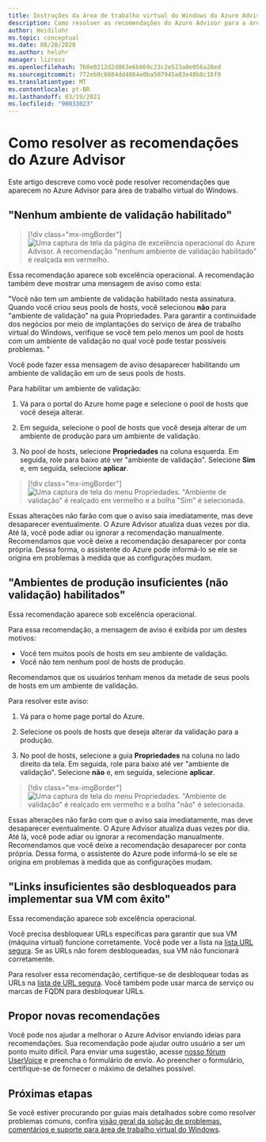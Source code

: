```yaml
---
title: Instruções da área de trabalho virtual do Windows do Azure Advisor – Azure
description: Como resolver as recomendações do Azure Advisor para a área de trabalho virtual do Windows.
author: Heidilohr
ms.topic: conceptual
ms.date: 08/28/2020
ms.author: helohr
manager: lizross
ms.openlocfilehash: 760e0212d2d863e6b869c23c2e523a0e056a28ed
ms.sourcegitcommit: 772eb9c6684dd4864e0ba507945a83e48b8c16f0
ms.translationtype: MT
ms.contentlocale: pt-BR
ms.lasthandoff: 03/19/2021
ms.locfileid: "90033023"
---
```

# <a name="how-to-resolve-azure-advisor-recommendations"></a>Como resolver as recomendações do Azure Advisor

Este artigo descreve como você pode resolver recomendações que aparecem no Azure Advisor para área de trabalho virtual do Windows.

## <a name="no-validation-environment-enabled"></a>"Nenhum ambiente de validação habilitado"

>[!div class="mx-imgBorder"]
>![Uma captura de tela da página de excelência operacional do Azure Advisor. A recomendação "nenhum ambiente de validação habilitado" é realçada em vermelho.](media/no-validation-environment.png)

Essa recomendação aparece sob excelência operacional. A recomendação também deve mostrar uma mensagem de aviso como esta:

"Você não tem um ambiente de validação habilitado nesta assinatura. Quando você criou seus pools de hosts, você selecionou **não** para "ambiente de validação" na guia Propriedades. Para garantir a continuidade dos negócios por meio de implantações do serviço de área de trabalho virtual do Windows, verifique se você tem pelo menos um pool de hosts com um ambiente de validação no qual você pode testar possíveis problemas. "

Você pode fazer essa mensagem de aviso desaparecer habilitando um ambiente de validação em um de seus pools de hosts.

Para habilitar um ambiente de validação:

1. Vá para o portal do Azure home page e selecione o pool de hosts que você deseja alterar.

2. Em seguida, selecione o pool de hosts que você deseja alterar de um ambiente de produção para um ambiente de validação.

3. No pool de hosts, selecione **Propriedades** na coluna esquerda. Em seguida, role para baixo até ver "ambiente de validação". Selecione **Sim** e, em seguida, selecione **aplicar**.

>[!div class="mx-imgBorder"]
>![Uma captura de tela do menu Propriedades. "Ambiente de validação" é realçado em vermelho e a bolha "Sim" é selecionada.](media/validation-yes.png)

Essas alterações não farão com que o aviso saia imediatamente, mas deve desaparecer eventualmente. O Azure Advisor atualiza duas vezes por dia. Até lá, você pode adiar ou ignorar a recomendação manualmente. Recomendamos que você deixe a recomendação desaparecer por conta própria. Dessa forma, o assistente do Azure pode informá-lo se ele se origina em problemas à medida que as configurações mudam.

## <a name="not-enough-production-non-validation-environments-enabled"></a>"Ambientes de produção insuficientes (não validação) habilitados"

Essa recomendação aparece sob excelência operacional.

Para essa recomendação, a mensagem de aviso é exibida por um destes motivos:

- Você tem muitos pools de hosts em seu ambiente de validação.
- Você não tem nenhum pool de hosts de produção.

Recomendamos que os usuários tenham menos da metade de seus pools de hosts em um ambiente de validação.

Para resolver este aviso:

1. Vá para o home page portal do Azure.

2. Selecione os pools de hosts que deseja alterar da validação para a produção.

3. No pool de hosts, selecione a guia **Propriedades** na coluna no lado direito da tela. Em seguida, role para baixo até ver "ambiente de validação". Selecione **não** e, em seguida, selecione **aplicar**.

>[!div class="mx-imgBorder"]
>![Uma captura de tela do menu Propriedades. "Ambiente de validação" é realçado em vermelho e a bolha "não" é selecionada.](media/validation-no.png)

Essas alterações não farão com que o aviso saia imediatamente, mas deve desaparecer eventualmente. O Azure Advisor atualiza duas vezes por dia. Até lá, você pode adiar ou ignorar a recomendação manualmente. Recomendamos que você deixe a recomendação desaparecer por conta própria. Dessa forma, o assistente do Azure pode informá-lo se ele se origina em problemas à medida que as configurações mudam.

## <a name="not-enough-links-are-unblocked-to-successfully-implement-your-vm"></a>"Links insuficientes são desbloqueados para implementar sua VM com êxito"

Essa recomendação aparece sob excelência operacional.

Você precisa desbloquear URLs específicas para garantir que sua VM (máquina virtual) funcione corretamente. Você pode ver a lista na [lista URL segura](safe-url-list.md). Se as URLs não forem desbloqueadas, sua VM não funcionará corretamente.

Para resolver essa recomendação, certifique-se de desbloquear todas as URLs na [lista de URL segura](safe-url-list.md). Você também pode usar marca de serviço ou marcas de FQDN para desbloquear URLs.

## <a name="propose-new-recommendations"></a>Propor novas recomendações

Você pode nos ajudar a melhorar o Azure Advisor enviando ideias para recomendações. Sua recomendação pode ajudar outro usuário a ser um ponto muito difícil. Para enviar uma sugestão, acesse [nosso fórum UserVoice](https://windowsvirtualdesktop.uservoice.com/forums/930847-azure-advisor-recommendations) e preencha o formulário de envio. Ao preencher o formulário, certifique-se de fornecer o máximo de detalhes possível.

## <a name="next-steps"></a>Próximas etapas

Se você estiver procurando por guias mais detalhados sobre como resolver problemas comuns, confira [visão geral da solução de problemas, comentários e suporte para área de trabalho virtual do Windows](troubleshoot-set-up-overview.md).
